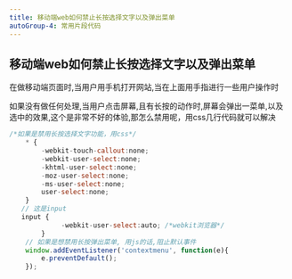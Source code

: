 ```yaml
---
title: 移动端web如何禁止长按选择文字以及弹出菜单
autoGroup-4: 常用片段代码
---
```


## 移动端web如何禁止长按选择文字以及弹出菜单

在做移动端页面时,当用户用手机打开网站,当在上面用手指进行一些用户操作时

如果没有做任何处理,当用户点击屏幕,且有长按的动作时,屏幕会弹出一菜单,以及选中的效果,这个是非常不好的体验,那怎么禁用呢，用css几行代码就可以解决

```js
/*如果是禁用长按选择文字功能，用css*/  
    * {  
        -webkit-touch-callout:none;  
        -webkit-user-select:none;  
        -khtml-user-select:none;  
        -moz-user-select:none;  
        -ms-user-select:none;  
        user-select:none;  
    } 
   // 这是input
   input {      
             -webkit-user-select:auto; /*webkit浏览器*/     
        } 
    // 如果是想禁用长按弹出菜单, 用js的话,阻止默认事件  
    window.addEventListener('contextmenu', function(e){  
        e.preventDefault();  
    }); 
```

<footer-FooterLink :isShareLink="true" :isDaShang="true" />
<footer-FeedBack />